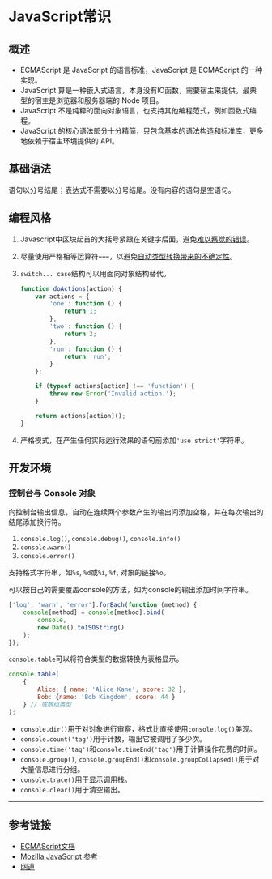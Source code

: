 # JavaScript常识

## 概述

- ECMAScript 是 JavaScript 的语言标准，JavaScript 是 ECMAScript 的一种实现。
- JavaScript 算是一种嵌入式语言，本身没有IO函数，需要宿主来提供。最典型的宿主是浏览器和服务器端的 Node 项目。
- JavaScript 不是纯粹的面向对象语言，也支持其他编程范式，例如函数式编程。
- JavaScript 的核心语法部分十分精简，只包含基本的语法构造和标准库，更多地依赖于宿主环境提供的 API。

## 基础语法

语句以分号结尾；表达式不需要以分号结尾。没有内容的语句是空语句。

## 编程风格

1. Javascript中区块起首的大括号紧跟在关键字后面，避免[难以察觉的错误](https://wangdoc.com/javascript/features/style.html#区块)。
2. 尽量使用严格相等运算符`===`，以避免[自动类型转换带来的不确定性](https://wangdoc.com/javascript/features/style.html#相等和严格相等)。
3. `switch... case`结构可以用面向对象结构替代。

    ```js
    function doActions(action) {
        var actions = {
            'one': function () {
                return 1;
            },
            'two': function () {
                return 2;
            },
            'run': function () {
                return 'run';
            }
        };

        if (typeof actions[action] !== 'function') {
            throw new Error('Invalid action.');
        }

        return actions[action]();
    }
    ```

4. 严格模式，在产生任何实际运行效果的语句前添加`'use strict'`字符串。

## 开发环境

### 控制台与 Console 对象

向控制台输出信息，自动在连续两个参数产生的输出间添加空格，并在每次输出的结尾添加换行符。

1. `console.log()`, `console.debug()`, `console.info()`
2. `console.warn()`
3. `console.error()`

支持格式字符串，如`%s`, `%d`或`%i`, `%f`, 对象的链接`%o`。

可以按自己的需要覆盖console的方法，如为console的输出添加时间字符串。

```js
['log', 'warn', 'error'].forEach(function (method) {
    console[method] = console[method].bind(
        console,
        new Date().toISOString()
    );
});
```

`console.table`可以将符合类型的数据转换为表格显示。

```js
console.table(
    {
        Alice: { name: 'Alice Kane', score: 32 },
        Bob: {name: 'Bob Kingdom', score: 44 }
    } // 或数组类型
);
```

- `console.dir()`用于对对象进行审察，格式比直接使用`console.log()`美观。
- `console.count('tag')`用于计数，输出它被调用了多少次。
- `console.time('tag')`和`console.timeEnd('tag')`用于计算操作花费的时间。
- `console.group()`, `console.groupEnd()`和`console.groupCollapsed()`用于对大量信息进行分组。
- `console.trace()`用于显示调用栈。
- `console.clear()`用于清空输出。

---

## 参考链接

- [ECMAScript文档](https://www.ecma-international.org/publications/files/ECMA-ST/Ecma-262.pdf)
- [Mozilla JavaScript 参考](https://developer.mozilla.org/en-US/docs/Web/JavaScript)
- [网道](https://wangdoc.com/javascript/)
